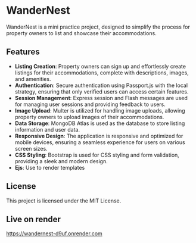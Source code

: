 # WanderNest

WanderNest is a mini practice project, designed to simplify the process for property owners to list and showcase their accommodations.

## Features

- **Listing Creation**: Property owners can sign up and effortlessly create listings for their accommodations, complete with descriptions, images, and amenities.
- **Authentication**: Secure authentication using Passport.js with the local strategy, ensuring that only verified users can access certain features.
- **Session Management**: Express session and Flash messages are used for managing user sessions and providing feedback to users.
- **Image Upload**: Multer is utilized for handling image uploads, allowing property owners to upload images of their accommodations.
- **Data Storage**: MongoDB Atlas is used as the database to store listing information and user data.
- **Responsive Design**: The application is responsive and optimized for mobile devices, ensuring a seamless experience for users on various screen sizes.
- **CSS Styling**: Bootstrap is used for CSS styling and form validation, providing a sleek and modern design.
- **Ejs**: Use to render templates

## License

This project is licensed under the MIT License.

## Live on render

https://wandernest-d9uf.onrender.com
